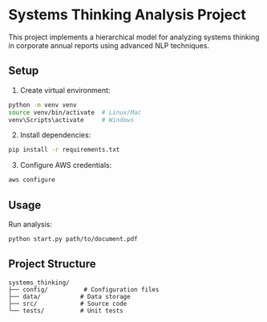 # Systems Thinking Analysis Project

This project implements a hierarchical model for analyzing systems thinking in corporate annual reports using advanced NLP techniques.

## Setup

1. Create virtual environment:
```bash
python -m venv venv
source venv/bin/activate  # Linux/Mac
venv\Scripts\activate     # Windows
```

2. Install dependencies:
```bash
pip install -r requirements.txt
```

3. Configure AWS credentials:
```bash
aws configure
```

## Usage

Run analysis:
```bash
python start.py path/to/document.pdf
```

## Project Structure

```
systems_thinking/
├── config/          # Configuration files
├── data/           # Data storage
├── src/            # Source code
└── tests/          # Unit tests
```
